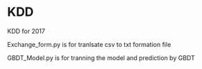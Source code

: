 # KDD
KDD for 2017

Exchange_form.py is for tranlsate csv to txt formation file

GBDT_Model.py is for tranning the model and prediction by GBDT
